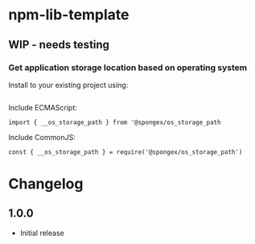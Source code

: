 #  npm-lib-template

## WIP - needs testing

### Get application storage location based on operating system

Install to your existing project using:
```
```

Include ECMAScript:
```
import { __os_storage_path } from '@spongex/os_storage_path
```

Include CommonJS:
```
const { __os_storage_path } = require('@spongex/os_storage_path')
```

# Changelog

## 1.0.0
- Initial release
